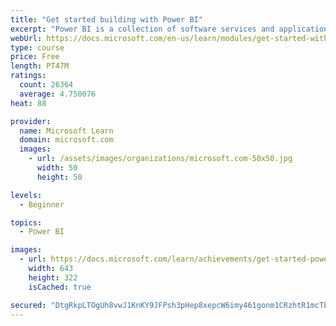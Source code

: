 ```yaml
---
title: "Get started building with Power BI"
excerpt: "Power BI is a collection of software services and applications that let you connect to all sorts of data sources and create compelling visuals and reports. You can benefit from receiving those reports, or you can share them with others inside or outside your organization. Learn the basics of Power BI, how its services and applications work together, and how they can be used to create or experience compelling visuals and analytics based on your data."
webUrl: https://docs.microsoft.com/en-us/learn/modules/get-started-with-power-bi/
type: course
price: Free
length: PT47M
ratings:
  count: 26364
  average: 4.750076
heat: 88

provider:
  name: Microsoft Learn
  domain: microsoft.com
  images:
    - url: /assets/images/organizations/microsoft.com-50x50.jpg
      width: 50
      height: 50

levels:
  - Beginner

topics:
  - Power BI

images:
  - url: https://docs.microsoft.com/learn/achievements/get-started-power-bi-social.png
    width: 643
    height: 322
    isCached: true

secured: "DtgRkpLTOgUh8vwJ1KnKY9JFPsh3pHep8xepcW6imy461gonm1CRzhtR1mcTk7cl9dEcqFTT98toxNv9yXBW3j5n1QuC25aeGXH5iRzPqj1M6SmuSlouPwh9QgwRtNfSIHB1CiANm5aMlcndcRWvVxcknbHqeEE/tgVaMdmPTBuoRzEflN5qNBh6qzr87eW2nhRbd5S6bUZ0VkXyB6DEeLEiXLMUJD5uLwb2Bef/o0T7a6LkLiRdRSPGhInEq+BiHKTKts/jQMIUeEMNwOzOXee+7DXhy3OiZJx08gV2cKvaiQ//EtBe34Dxv1UbKKTBynvnBkCQ2/GPfInwINuqUubpftXgF7g9u4VPxhdlF0i/oOIyCUpY30RsnxO2I+QQSu+3iodNrjLVZxoyxkYIkQWQ7TMaFFeTPj/sM7LUsjqyVKFqL3MrkRXEoetJ6+ey;gzgAHbJVMbRwOswc3MVAgQ=="
---
```


